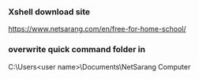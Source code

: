 

### Xshell download site
https://www.netsarang.com/en/free-for-home-school/

### overwrite quick command folder in
C:\Users\<user name>\Documents\NetSarang Computer